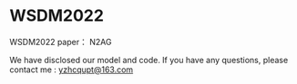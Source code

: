 # WSDM2022
WSDM2022 paper： N2AG

We have disclosed our model and code. If you have any questions, please contact me : yzhcqupt@163.com

